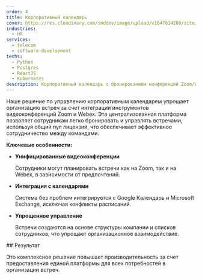 ```yaml
---
order: 4
title: Корпоративный календарь
cover: https://res.cloudinary.com/smddev/image/upload/v1647014280/site/project/schedule.jpg
industries:
  - HR
services:
  - telecom
  - software-development
techs:
  - Python
  - Postgres
  - ReactJS
  - Kubernetes
description: Корпоративный календарь с бронированием конференций Zoom/Webex
---
```

Наше решение по управлению корпоративным календарем упрощает организацию встреч за счет интеграции инструментов видеоконференций Zoom и Webex. Эта централизованная платформа позволяет сотрудникам легко бронировать и управлять встречами, используя общий пул лицензий, что обеспечивает эффективное сотрудничество между командами.

**Ключевые особенности:**

* **Унифицированные видеоконференции**

  Сотрудники могут планировать встречи как на Zoom, так и на Webex, в зависимости от предпочтений.
* **Интеграция с календарями**

  Система без проблем интегрируется с Google Календарь и Microsoft Exchange, исключая конфликты расписаний.
* **Упрощенное управление**

  Встречи создаются на основе структуры компании и списков сотрудников, что упрощает организационное взаимодействие.

\## Результат

Это комплексное решение повышает производительность за счет предоставления единой платформы для всех потребностей в организации встреч.
